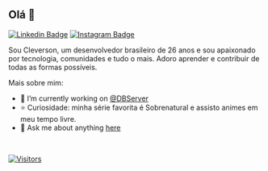## Olá 👋

[![Linkedin Badge](https://img.shields.io/badge/-LinkedIn-blue?style=flat-square&logo=Linkedin&logoColor=white&link=https://www.linkedin.com/in/clevsampaio/)](https://www.linkedin.com/in/clevsampaio/)
[![Instagram Badge](https://img.shields.io/badge/-Instagram-purple?style=flat-square&logo=Instagram&logoColor=white&link=https://www.instagram.com/clevsampaio/)](https://www.instagram.com/clevsampaio/)

Sou Cleverson, um desenvolvedor brasileiro de 26 anos e sou apaixonado por tecnologia, comunidades e tudo o mais. Adoro aprender e contribuir de todas as formas possíveis.

Mais sobre mim:
- :rocket: I’m currently working on [@DBServer](https://www.linkedin.com/company/dbserver)
- :star: Curiosidade: minha série favorita é Sobrenatural e assisto animes em meu tempo livre.
- 💬  Ask me about anything [here](https://github.com/clevsampaio/clevsampaio/issues)
<br/>

[![Visitors](https://visitor-badge.glitch.me/badge?page_id=github/clevsampaio)](https://github.com/clevsampaio)
